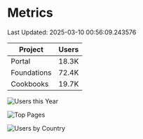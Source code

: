 # Metrics 

Last Updated: 2025-03-10 00:56:09.243576

| Project | Users |
| ----- | ----- |
| Portal | 18.3K |
| Foundations | 72.4K |
| Cookbooks | 19.7K |

![Users this Year](metrics/thisyear.png)

![Top Pages](metrics/toppages.png)

![Users by Country](metrics/bycountry.png)

